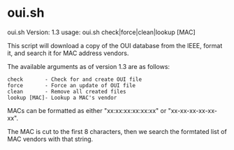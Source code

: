 # oui.sh
oui.sh Version: 1.3
usage: 
    oui.sh check|force|clean|lookup [MAC]

This script will download a copy of the OUI database from
the IEEE, format it, and search it for MAC address vendors.

The available arguments as of version 1.3 are as follows:

    check      	- Check for and create OUI file
    force      	- Force an update of OUI file
    clean      	- Remove all created files
    lookup [MAC]- Lookup a MAC's vendor
    
MACs can be formatted as either "xx:xx:xx:xx:xx:xx" or "xx-xx-xx-xx-xx-xx".

The MAC is cut to the first 8 characters, then we search the formtated
list of MAC vendors with that string.

